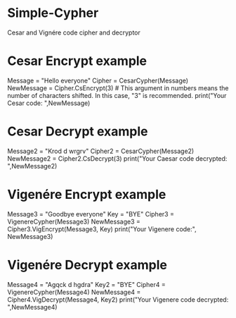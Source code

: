 # Simple-Cypher
Cesar and Vignére code cipher and decryptor

# Cesar Encrypt example
Message = "Hello everyone"
Cipher = CesarCypher(Message)
NewMessage = Cipher.CsEncrypt(3) # This argument in numbers means the number of characters shifted. In this case, "3" is recommended.
print("Your Cesar code: ",NewMessage)

# Cesar Decrypt example
Message2 = "Krod d wrgrv"
Cipher2 = CesarCypher(Message2)
NewMessage2 = Cipher2.CsDecrypt(3)
print("Your Caesar code decrypted: ",NewMessage2)

# Vigenére Encrypt example
Message3 = "Goodbye everyone"
Key = "BYE"
Cipher3 = VigenereCypher(Message3)
NewMessage3 = Cipher3.VigEncrypt(Message3, Key)
print("Your Vigenere code:", NewMessage3)

# Vigenére Decrypt example
Message4 = "Agqck d hgdra"
Key2 = "BYE"
Cipher4 = VigenereCypher(Message4)
NewMessage4 = Cipher4.VigDecrypt(Message4, Key2)
print("Your Vigenere code decrypted: ",NewMessage4)
